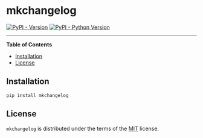 # mkchangelog

[![PyPI - Version](https://img.shields.io/pypi/v/mkchangelog.svg)](https://pypi.org/project/mkchangelog)
[![PyPI - Python Version](https://img.shields.io/pypi/pyversions/mkchangelog.svg)](https://pypi.org/project/mkchangelog)

-----

**Table of Contents**

- [Installation](#installation)
- [License](#license)

## Installation

```console
pip install mkchangelog
```

## License

`mkchangelog` is distributed under the terms of the [MIT](https://spdx.org/licenses/MIT.html) license.
